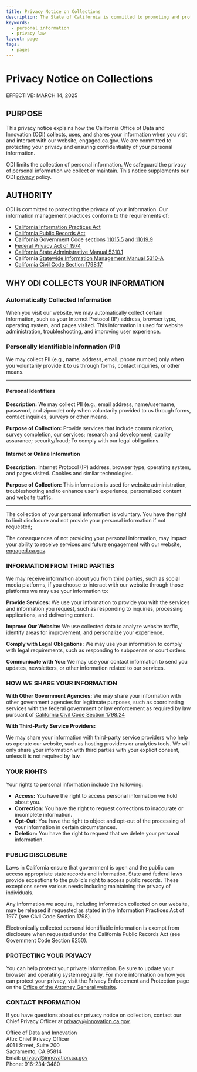 ```yaml
---
title: Privacy Notice on Collections
description: The State of California is committed to promoting and protecting the privacy rights of individuals.
keywords:
  - personal information
  - privacy law
layout: page
tags:
  - pages
---
```

# Privacy Notice on Collections

EFFECTIVE: MARCH 14, 2025

## PURPOSE

This privacy notice explains how the California Office of Data and Innovation (ODI) collects, uses, and shares your information when you visit and interact with our website, engaged.ca.gov. We are committed to protecting your privacy and ensuring confidentiality of your personal information.

ODI limits the collection of personal information. We safeguard the privacy of personal information we collect or maintain. This notice supplements our ODI [privacy](/privacy) policy.


## AUTHORITY

ODI is committed to protecting the privacy of your information. Our information management practices conform to the requirements of:

- [California Information Practices Act](https://leginfo.legislature.ca.gov/faces/codes_displayexpandedbranch.xhtml?tocCode=CIV\&division=3.\&title=1.8.\&part=4.\&chapter=1.\&article=)
- [California Public Records Act](https://leginfo.legislature.ca.gov/faces/codes_displayexpandedbranch.xhtml?tocCode=GOV\&division=10.\&title=1.\&part=\&chapter=\&article=)
- California Government Code sections [11015.5](https://leginfo.legislature.ca.gov/faces/codes_displaySection.xhtml?lawCode=GOV\&sectionNum=11015.5.) and [11019.9](https://leginfo.legislature.ca.gov/faces/codes_displaySection.xhtml?lawCode=GOV\&sectionNum=11019.9.)
- [Federal Privacy Act of 1974](https://www.justice.gov/opcl/privacy-act-1974)
- [California State Administrative Manual 5310.1](https://www.dgs.ca.gov/Resources/SAM/TOC/5300/5310-1)
- California [Statewide Information Management Manual 5310-A](https://cdt.ca.gov/wp-content/uploads/2018/01/SIMM-5310_A.pdf)
- [California Civil Code Section 1798.17](https://leginfo.legislature.ca.gov/faces/codes_displaySection.xhtml?lawCode=CIV\&sectionNum=1798.17.)


## WHY ODI COLLECTS YOUR INFORMATION

### Automatically Collected Information

When you visit our website, we may automatically collect certain information, such as your Internet Protocol (IP) address, browser type, operating system, and pages visited. This information is used for website administration, troubleshooting, and improving user experience.

### Personally Identifiable Information (PII) 

We may collect PII (e.g., name, address, email, phone number) only when you voluntarily provide it to us through forms, contact inquiries, or other means.

---
#### Personal Identifiers
**Description:** We may collect PII (e.g., email address, name/username, password, and zipcode) only when voluntarily provided to us through forms, contact inquiries, surveys or other means.


**Purpose of Collection:** Provide services that include communication, survey completion, our services; research and development; quality assurance; security/fraud; To comply with our legal obligations.
    
#### Internet or Online Information
**Description:** Internet Protocol (IP) address, browser type, operating system, and pages visited.
    Cookies  and similar technologies.
    
**Purpose of Collection:** This information is used for website administration, troubleshooting and to  enhance user’s experience, personalized content and website traffic.

---

The collection of your personal information is voluntary. You have the right to limit disclosure and not provide your personal information if not requested;

The consequences of not providing your personal information, may impact your ability to receive services and future engagement with our website, [engaged.ca.gov](/).


### INFORMATION FROM THIRD PARTIES

We may receive information about you from third parties, such as social media platforms, if you choose to interact with our website through those platforms we may use your information to:

**Provide Services:**
We use your information to provide you with the services and information you request, such as responding to inquiries, processing applications, and delivering content.

**Improve Our Website:**
We use collected data to analyze website traffic, identify areas for improvement, and personalize your experience.

**Comply with Legal Obligations:**
We may use your information to comply with legal requirements, such as responding to subpoenas or court orders.
 
**Communicate with You:**
We may use your contact information to send you updates, newsletters, or other information related to our services.

### HOW WE SHARE YOUR INFORMATION

**With Other Government Agencies:**
We may share your information with other government agencies for legitimate purposes, such as coordinating services with the federal government or law enforcement as required by law pursuant of [California Civil Code Section 1798.24](https://leginfo.legislature.ca.gov/faces/codes_displaySection.xhtml?lawCode=CIV\&sectionNum=1798.24.)

**With Third-Party Service Providers:**

We may share your information with third-party service providers who help us operate our website, such as hosting providers or analytics tools. We will only share your information with third parties with your explicit consent, unless it is not required by law.


### YOUR RIGHTS

Your rights to personal information include the following:

- **Access:** You have the right to access personal information we hold about you.
- **Correction:** You have the right to request corrections to inaccurate or incomplete information.
- **Opt-Out:** You have the right to object and opt-out of the processing of your information in certain circumstances.&#x20;
- **Deletion:** You have the right to request that we delete your personal information.


### PUBLIC DISCLOSURE

Laws in California ensure that government is open and the public can access appropriate state records and information. State and federal laws provide exceptions to the public’s right to access public records. These exceptions serve various needs including maintaining the privacy of individuals.

Any information we acquire, including information collected on our website, may be released if requested as stated in the Information Practices Act of 1977 (see Civil Code Section 1798).

Electronically collected personal identifiable information is exempt from disclosure when requested under the California Public Records Act (see Government Code Section 6250).


### PROTECTING YOUR PRIVACY

You can help protect your private information. Be sure to update your browser and operating system regularly. For more information on how you can protect your privacy, visit the Privacy Enforcement and Protection page on the [Office of the Attorney General website](https://oag.ca.gov/privacy/facts/online-privacy/computer-secure).


### **CONTACT INFORMATION**

If you have questions about our privacy notice on collection, contact our Chief Privacy Officer at <privacy@innovation.ca.gov>.


Office of Data and Innovation<br>
Attn: Chief Privacy Officer<br>
401 I Street, Suite 200<br>
Sacramento, CA 95814<br>
Email: privacy@innovation.ca.gov<br>
Phone: 916-234-3480<br>

